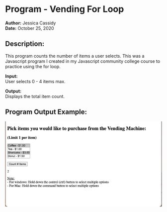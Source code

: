 # Program - Vending For Loop 
**Author:**     Jessica Cassidy\
**Date:**       October 25, 2020

## Description: 
This program counts the number of items a user selects. This was a Javascript program I created in my Javascript community college course to practice using the for loop. 


**Input:**      
User selects 0 - 4 items max.

**Output:**     
Displays the total item count. 

## Program Output Example:
![](images/screenshot_program-output.png)


